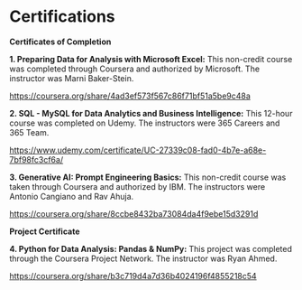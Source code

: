 # Certifications

**Certificates of Completion**

**1. Preparing Data for Analysis with Microsoft Excel:** This non-credit course was completed through Coursera and authorized by Microsoft. The instructor was Marni Baker-Stein.

https://coursera.org/share/4ad3ef573f567c86f71bf51a5be9c48a

**2. SQL - MySQL for Data Analytics and Business Intelligence:** This 12-hour course was completed on Udemy. The instructors were 365 Careers and 365 Team.

https://www.udemy.com/certificate/UC-27339c08-fad0-4b7e-a68e-7bf98fc3cf6a/

**3. Generative AI: Prompt Engineering Basics:** This non-credit course was taken through Coursera and authorized by IBM. The instructors were Antonio Cangiano and Rav Ahuja.

https://coursera.org/share/8ccbe8432ba73084da4f9ebe15d3291d


**Project Certificate**

**4. Python for Data Analysis: Pandas & NumPy:** This project was completed through the Coursera Project Network. The instructor was Ryan Ahmed.

https://coursera.org/share/b3c719d4a7d36b4024196f4855218c54
